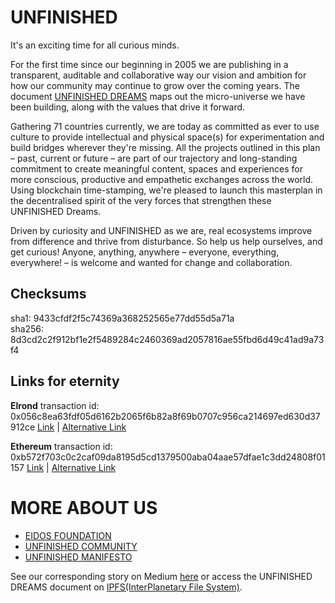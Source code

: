 # UNFINISHED

It's an exciting time for all curious minds.

For the first time since our beginning in 2005 we are publishing in a transparent, auditable and collaborative way our vision and ambition for how our community may continue to grow over the coming years. The document [UNFINISHED DREAMS](https://github.com/UNFINISHEDDREAMS/UNFINISHED/blob/main/UNFINISHEDDREAMS.pdf) maps out the micro-universe we have been building, along with the values that drive it forward.

Gathering 71 countries currently, we are today as committed as ever to use culture to provide intellectual and physical space(s) for experimentation and build bridges wherever they're missing. All the projects outlined in this plan  – past, current or future – are part of our trajectory and long-standing commitment to create meaningful content, spaces and experiences for more conscious, productive and empathetic exchanges across the world. Using blockchain time-stamping, we're pleased to launch this masterplan in the decentralised spirit of the very forces that strengthen these UNFINISHED Dreams.

Driven by curiosity and UNFINISHED as we are, real ecosystems improve from difference and thrive from disturbance. So help us help ourselves, and get curious! Anyone, anything, anywhere  – everyone, everything, everywhere!  – is welcome and wanted for change and collaboration.

## Checksums

sha1: 9433cfdf2f5c74369a368252565e77dd55d5a71a  
sha256: 8d3cd2c2f912bf1e2f5489284c2460369ad2057816ae55fbd6d49c41ad9a73f4

## Links for eternity

**Elrond** transaction id: 0x056c8ea63fdf05d6162b2065f6b82a8f69b0707c956ca214697ed630d37912ce [Link](https://explorer.elrond.com/transactions/b572f703c0c2caf09da8195d5cd1379500aba04aae57dfae1c3dd24808f01157) | [Alternative Link](https://elrondscan.com/transaction/b572f703c0c2caf09da8195d5cd1379500aba04aae57dfae1c3dd24808f01157)

**Ethereum** transaction id: 0xb572f703c0c2caf09da8195d5cd1379500aba04aae57dfae1c3dd24808f01157 [Link](https://etherscan.io/tx/0x056c8ea63fdf05d6162b2065f6b82a8f69b0707c956ca214697ed630d37912ce) | [Alternative Link](https://ethplorer.io/tx/0x056c8ea63fdf05d6162b2065f6b82a8f69b0707c956ca214697ed630d37912ce)

# MORE ABOUT US
* [EIDOS FOUNDATION](https://eidosfoundation.org/)
* [UNFINISHED COMMUNITY](https://unfinished.ro/)
* [UNFINISHED MANIFESTO](https://www.unfinished.ro/manifesto)

See our corresponding story on Medium [here](https://medium.com/@unfinished/unfinished-dreams-b0d403767e98) or access the UNFINISHED DREAMS document on [IPFS(InterPlanetary File System)](https://ipfs.io/ipfs/Qmecu6o4CM9CeMrwoHJ24YstwvZGzq3fWCtzMjXQQBwjvJ).
